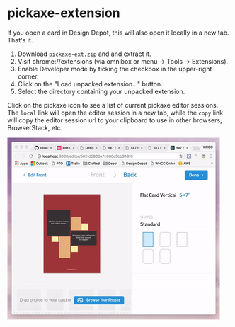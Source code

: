# pickaxe-extension
If you open a card in Design Depot, this will also open it locally in a new tab. That's it.

1. Download `pickaxe-ext.zip` and and extract it.
2. Visit chrome://extensions (via omnibox or menu -> Tools -> Extensions).
3. Enable Developer mode by ticking the checkbox in the upper-right corner.
4. Click on the "Load unpacked extension..." button.
5. Select the directory containing your unpacked extension.

Click on the pickaxe icon to see a list of current pickaxe editor sessions. The `local` link will open the editor session in a new tab, while the `copy` link will copy the editor session url to your clipboard to use in other browsers, BrowserStack, etc.

![pickaxe extension demo](https://raw.githubusercontent.com/mknepprath/pickaxe-extension/master/pickaxe-ext-demo.gif)
